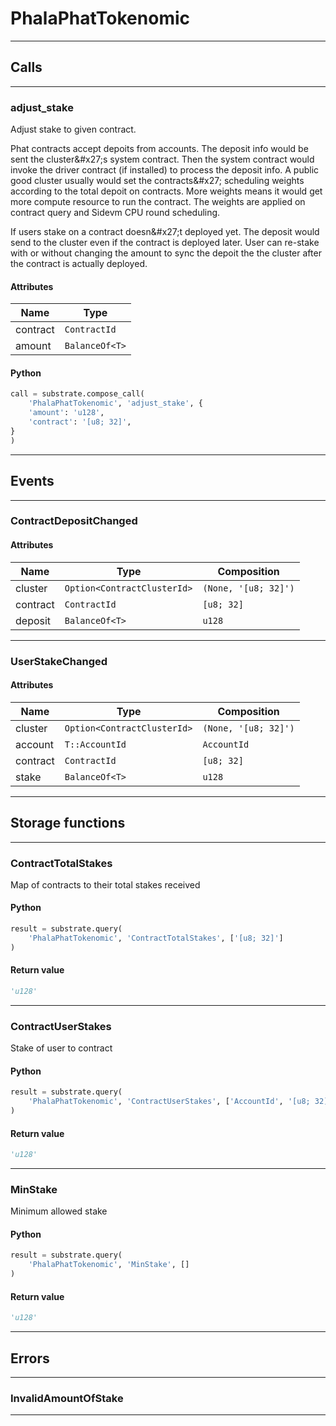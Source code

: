 
# PhalaPhatTokenomic

---------
## Calls

---------
### adjust_stake
Adjust stake to given contract.

Phat contracts accept depoits from accounts. The deposit info would be sent the cluster&\#x27;s
system contract. Then the system contract would invoke the driver contract (if installed)
to process the deposit info. A public good cluster usually would set the contracts&\#x27; scheduling
weights according to the total depoit on contracts. More weights means it would get more
compute resource to run the contract. The weights are applied on contract query and Sidevm
CPU round scheduling.

If users stake on a contract doesn&\#x27;t deployed yet. The deposit would send to the cluster
even if the contract is deployed later. User can re-stake with or without changing the amount
to sync the depoit the the cluster after the contract is actually deployed.
#### Attributes
| Name | Type |
| -------- | -------- | 
| contract | `ContractId` | 
| amount | `BalanceOf<T>` | 

#### Python
```python
call = substrate.compose_call(
    'PhalaPhatTokenomic', 'adjust_stake', {
    'amount': 'u128',
    'contract': '[u8; 32]',
}
)
```

---------
## Events

---------
### ContractDepositChanged
#### Attributes
| Name | Type | Composition
| -------- | -------- | -------- |
| cluster | `Option<ContractClusterId>` | ```(None, '[u8; 32]')```
| contract | `ContractId` | ```[u8; 32]```
| deposit | `BalanceOf<T>` | ```u128```

---------
### UserStakeChanged
#### Attributes
| Name | Type | Composition
| -------- | -------- | -------- |
| cluster | `Option<ContractClusterId>` | ```(None, '[u8; 32]')```
| account | `T::AccountId` | ```AccountId```
| contract | `ContractId` | ```[u8; 32]```
| stake | `BalanceOf<T>` | ```u128```

---------
## Storage functions

---------
### ContractTotalStakes
 Map of contracts to their total stakes received

#### Python
```python
result = substrate.query(
    'PhalaPhatTokenomic', 'ContractTotalStakes', ['[u8; 32]']
)
```

#### Return value
```python
'u128'
```
---------
### ContractUserStakes
 Stake of user to contract

#### Python
```python
result = substrate.query(
    'PhalaPhatTokenomic', 'ContractUserStakes', ['AccountId', '[u8; 32]']
)
```

#### Return value
```python
'u128'
```
---------
### MinStake
 Minimum allowed stake

#### Python
```python
result = substrate.query(
    'PhalaPhatTokenomic', 'MinStake', []
)
```

#### Return value
```python
'u128'
```
---------
## Errors

---------
### InvalidAmountOfStake

---------
